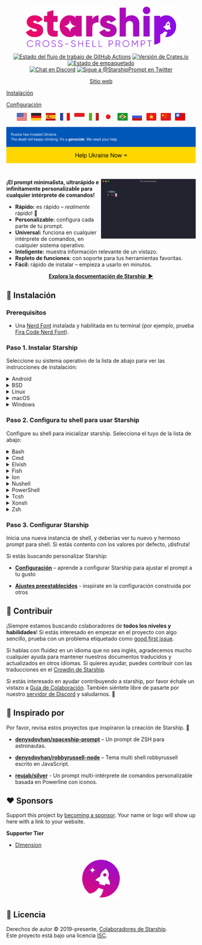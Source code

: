 <p align="center">
  <img
    width="400"
    src="https://raw.githubusercontent.com/starship/starship/master/media/logo.png"
    alt="Starship - Prompt multi-intérprete de comandos"
 />
</p>

<p align="center">
  <a href="https://github.com/starship/starship/actions"
    ><img
      src="https://img.shields.io/github/workflow/status/starship/starship/Main workflow/master?label=workflow&style=flat-square"
      alt="Estado del flujo de trabajo de GitHub Actions"
 /></a>
  <a href="https://crates.io/crates/starship"
    ><img
      src="https://img.shields.io/crates/v/starship?style=flat-square"
      alt="Versión de Crates.io"
 /></a>
  <a href="https://repology.org/project/starship/versions"
    ><img
      src="https://img.shields.io/repology/repositories/starship?label=in%20repositories&style=flat-square"
      alt="Estado de empaquetado" /></a
><br />
  <a href="https://discord.gg/starship"
    ><img
      src="https://img.shields.io/discord/567163873606500352?label=discord&logoColor=white&style=flat-square"
      alt="Chat en Discord"
 /></a>
  <a href="https://twitter.com/StarshipPrompt"
    ><img
      src="https://img.shields.io/badge/twitter-@StarshipPrompt-1DA1F3?style=flat-square"
      alt="Sigue a @StarshipPrompt en Twitter"
 /></a>
</p>

<p align="center">
  <a href="https://starship.rs">Sitio web</a>

<a href="#🚀-installation">Instalación</a>

<a href="https://starship.rs/config/">Configuración</a>
</p>

<p align="center">
  <a href="https://github.com/starship/starship/blob/master/README.md"
    ><img
      height="20"
      src="https://raw.githubusercontent.com/starship/starship/master/media/flag-us.png"
      alt="English"
 /></a>
  &nbsp;
  <a
    href="https://github.com/starship/starship/blob/master/docs/de-DE/guide/README.md"
    ><img
      height="20"
      src="https://raw.githubusercontent.com/starship/starship/master/media/flag-de.png"
      alt="Deutsch"
 /></a>
  &nbsp;
  <a
    href="https://github.com/starship/starship/blob/master/docs/es-ES/guide/README.md"
    ><img
      height="20"
      src="https://raw.githubusercontent.com/starship/starship/master/media/flag-es.png"
      alt="Español"
 /></a>
  &nbsp;
  <a
    href="https://github.com/starship/starship/blob/master/docs/fr-FR/guide/README.md"
    ><img
      height="20"
      src="https://raw.githubusercontent.com/starship/starship/master/media/flag-fr.png"
      alt="Français"
 /></a>
  &nbsp;
  <a
    href="https://github.com/starship/starship/blob/master/docs/id-ID/guide/README.md"
    ><img
      height="20"
      src="https://raw.githubusercontent.com/starship/starship/master/media/flag-id.png"
      alt="Bahasa indonesio"
 /></a>
  &nbsp;
  <a
    href="https://github.com/starship/starship/blob/master/docs/it-IT/guide/README.md"
    ><img
      height="20"
      src="https://raw.githubusercontent.com/starship/starship/master/media/flag-it.png"
      alt="Italiano"
 /></a>
  &nbsp;
  <a
    href="https://github.com/starship/starship/blob/master/docs/ja-JP/guide/README.md"
    ><img
      height="20"
      src="https://raw.githubusercontent.com/starship/starship/master/media/flag-jp.png"
      alt="日本語"
 /></a>
  &nbsp;
  <a
    href="https://github.com/starship/starship/blob/master/docs/pt-BR/guide/README.md"
    ><img
      height="20"
      src="https://raw.githubusercontent.com/starship/starship/master/media/flag-br.png"
      alt="Português do Brasil"
 /></a>
  &nbsp;
  <a
    href="https://github.com/starship/starship/blob/master/docs/ru-RU/guide/README.md"
    ><img
      height="20"
      src="https://raw.githubusercontent.com/starship/starship/master/media/flag-ru.png"
      alt="Русский"
 /></a>
  &nbsp;
  <a
    href="https://github.com/starship/starship/blob/master/docs/vi-VN/guide/README.md"
    ><img
      height="20"
      src="https://raw.githubusercontent.com/starship/starship/master/media/flag-vn.png"
      alt="Tiếng Việt"
 /></a>
  &nbsp;
  <a
    href="https://github.com/starship/starship/blob/master/docs/zh-CN/guide/README.md"
    ><img
      height="20"
      src="https://raw.githubusercontent.com/starship/starship/master/media/flag-cn.png"
      alt="简体中文"
 /></a>
  &nbsp;
  <a
    href="https://github.com/starship/starship/blob/master/docs/zh-TW/guide/README.md"
    ><img
      height="20"
      src="https://raw.githubusercontent.com/starship/starship/master/media/flag-tw.png"
      alt="繁體中文"
 /></a>
</p>

[![SWUbanner](https://raw.githubusercontent.com/vshymanskyy/StandWithUkraine/main/banner2-direct.svg)](https://vshymanskyy.github.io/StandWithUkraine)

<h1></h1>

<img
  src="https://raw.githubusercontent.com/starship/starship/master/media/demo.gif"
  alt="Starship con iTerm 2 y el tema Snazzy"
  width="50%"
  align="right"
 />

**¡El prompt minimalista, ultrarápido e infinitamente personalizable para cualquier intérprete de comandos!**

- **Rápido:** es rápido – _realmente_ rápido! 🚀
- **Personalizable:** configura cada parte de tu prompt.
- **Universal:** funciona en cualquier intérprete de comandos, en cualquier sistema operativo.
- **Inteligente:** muestra información relevante de un vistazo.
- **Repleto de funciones**: con soporte para tus herramientas favoritas.
- **Fácil:** rápido de instalar – empieza a usarlo en minutos.

<p align="center">
<a href="https://starship.rs/config/"><strong>Explora la documentación de Starship&nbsp;&nbsp;▶</strong></a>
</p>

<a name="🚀-installation"></a>

## 🚀 Instalación

### Prerequisitos

- Una [Nerd Font](https://www.nerdfonts.com/) instalada y habilitada en tu terminal (por ejemplo, prueba [Fira Code Nerd Font](https://www.nerdfonts.com/font-downloads)).

### Paso 1. Instalar Starship

Seleccione su sistema operativo de la lista de abajo para ver las instrucciones de instalación:

<details>
<summary>Android</summary>

Instalar Starship usando cualquiera de los siguientes gestores de paquetes:

| Repositorio                                                                       | Instrucciones          |
| --------------------------------------------------------------------------------- | ---------------------- |
| [Termux](https://github.com/termux/termux-packages/tree/master/packages/starship) | `pkg install starship` |

</details>

<details>
<summary>BSD</summary>

Instalar Starship usando cualquiera de los siguientes gestores de paquetes:

| Distribución     | Repositorio                                              | Instrucciones                     |
| ---------------- | -------------------------------------------------------- | --------------------------------- |
| **_Cualquiera_** | **[crates.io](https://crates.io/crates/starship)**       | `cargo install starship --locked` |
| FreeBSD          | [FreshPorts](https://www.freshports.org/shells/starship) | `pkg install starship`            |
| NetBSD           | [pkgsrc](https://pkgsrc.se/shells/starship)              | `pkgin install starship`          |

</details>

<details>
<summary>Linux</summary>

Instale la última versión para su sistema:

```sh
curl -sS https://starship.rs/install.sh | sh
```

Alternativamente, instale Starship usando cualquiera de los siguientes gestores de paquetes:

| Distribución       | Repositorio                                                                                     | Instrucciones                                                                  |
| ------------------ | ----------------------------------------------------------------------------------------------- | ------------------------------------------------------------------------------ |
| **_Cualquiera_**   | **[crates.io](https://crates.io/crates/starship)**                                              | `cargo install starship --locked`                                              |
| _Cualquiera_       | [conda-forge](https://anaconda.org/conda-forge/starship)                                        | `conda install -c conda-forge starship`                                        |
| _Cualquiera_       | [Linuxbrew](https://formulae.brew.sh/formula/starship)                                          | `brew install starship`                                                        |
| _Cualquiera_       | [Snapcraft](https://snapcraft.io/starship)                                                      | `snap install starship`                                                        |
| Alpine Linux 3.13+ | [Alpine Linux Packages](https://pkgs.alpinelinux.org/packages?name=starship)                    | `apk add starship`                                                             |
| Arch Linux         | [Arch Linux Community](https://archlinux.org/packages/community/x86_64/starship)                | `pacman -S starship`                                                           |
| CentOS 7+          | [Copr](https://copr.fedorainfracloud.org/coprs/atim/starship)                                   | `dnf copr enable atim/starship` <br /> `dnf install starship` |
| Fedora 31+         | [Fedora Packages](https://src.fedoraproject.org/rpms/rust-starship)                             | `dnf install starship`                                                         |
| Gentoo             | [Paquetes Gentoo](https://packages.gentoo.org/packages/app-shells/starship)                     | `emerge app-shells/starship`                                                   |
| Manjaro            |                                                                                                 | `pacman -S starship`                                                           |
| NixOS              | [nixpkgs](https://github.com/NixOS/nixpkgs/blob/master/pkgs/tools/misc/starship/default.nix)    | `nix-env -iA nixpkgs.starship`                                                 |
| Void Linux         | [Void Linux Packages](https://github.com/void-linux/void-packages/tree/master/srcpkgs/starship) | `xbps-install -S starship`                                                     |

</details>

<details>
<summary>macOS</summary>

Instale la última versión para su sistema:

```sh
curl -sS https://starship.rs/install.sh | sh
```

Alternativamente, instale Starship usando cualquiera de los siguientes gestores de paquetes:

| Repositorio                                              | Instrucciones                           |
| -------------------------------------------------------- | --------------------------------------- |
| **[crates.io](https://crates.io/crates/starship)**       | `cargo install starship --locked`       |
| [conda-forge](https://anaconda.org/conda-forge/starship) | `conda install -c conda-forge starship` |
| [Homebrew](https://formulae.brew.sh/formula/starship)    | `brew install starship`                 |
| [MacPorts](https://ports.macports.org/port/starship)     | `port install starship`                 |

</details>

<details>
<summary>Windows</summary>

Instale la última versión para su sistema con los MSI-Installers de la sección [lanzamientos](https://github.com/starship/starship/releases/latest).

Instalar Starship usando cualquiera de los siguientes gestores de paquetes:

| Repositorio                                                                                  | Instrucciones                           |
| -------------------------------------------------------------------------------------------- | --------------------------------------- |
| **[crates.io](https://crates.io/crates/starship)**                                           | `cargo install starship --locked`       |
| [Chocolatey](https://community.chocolatey.org/packages/starship)                             | `choco install starship`                |
| [conda-forge](https://anaconda.org/conda-forge/starship)                                     | `conda install -c conda-forge starship` |
| [Scoop](https://github.com/ScoopInstaller/Main/blob/master/bucket/starship.json)             | `scoop install starship`                |
| [winget](https://github.com/microsoft/winget-pkgs/tree/master/manifests/s/Starship/Starship) | `winget install --id Starship.Starship` |

</details>

### Paso 2. Configura tu shell para usar Starship

Configure su shell para inicializar starship. Selecciona el tuyo de la lista de abajo:

<details>
<summary>Bash</summary>

Añade la siguiente línea al final de `~/.bashrc`:

```sh
eval "$(starship init bash)"
```

</details>

<details>
<summary>Cmd</summary>

Necesitas usar [Clink](https://chrisant996.github.io/clink/clink.html) (v1.2.30+) con Cmd. Crea un archivo en esta ruta `%LocalAppData%\clink\starship.lua` con el siguiente contenido:

```lua
load(io.popen('starship init cmd'):read("*a"))()
```

</details>

<details>
<summary>Elvish</summary>

Añade el siguiente código al final de `~/.elvish/rc.elv`:

```sh
eval (starship init elvish)
```

Nota: Solo se admite Elvish v0.18+

</details>

<details>
<summary>Fish</summary>

Añade el siguiente código al final de `~/.config/fish/config.fish`:

```fish
starship init fish | source
```

</details>

<details>
<summary>Ion</summary>

Añade el siguiente código al final de `~/.config/ion/initrc`:

```sh
eval $(starship init ion)
```

</details>

<details>
<summary>Nushell</summary>

Añade lo siguiente al final de tu archivo Nushell env (encuéntralo ejecutando `$nu.env-path` en Nushell):

```sh
mkdir ~/.cache/starship
starship init nu | save ~/.cache/starship/init.nu
```

Añade lo siguiente al final de tu configuración de Nushell (encuéntrala ejecutando `$nu.config-path`):

```sh
source ~/.cache/starship/init.nu
```

Nota: Sólo se admite Nushell v0.61+

</details>

<details>
<summary>PowerShell</summary>

Añade lo siguiente al final de tu configuración de PowerShell (encuéntrala ejecutando `$PROFILE`):

```powershell
Invoke-Expression (&starship init powershell)
```

</details>

<details>
<summary>Tcsh</summary>

Añade el siguiente código al final de `~/.tcshrc`:

```sh
eval `starship init tcsh`
```

</details>

<details>
<summary>Xonsh</summary>

Añade lo siguiente al final de `~/.xonshrc`:

```python
execx($(starship init xonsh))
```

</details>

<details>
<summary>Zsh</summary>

Añade el siguiente código al final de `~/.zshrc`:

```sh
eval "$(starship init zsh)"
```

</details>

### Paso 3. Configurar Starship

Inicia una nueva instancia de shell, y deberías ver tu nuevo y hermoso prompt para shell. Si estás contento con los valores por defecto, ¡disfruta!

Si estás buscando personalizar Starship:

- **[Configuración](https://starship.rs/config/)** – aprende a configurar Starship para ajustar el prompt a tu gusto

- **[Ajustes preestablecidos](https://starship.rs/presets/)** - inspírate en la configuración construida por otros

## 🤝 Contribuir

¡Siempre estamos buscando colaboradores de **todos los niveles y habilidades**! Si estás interesado en empezar en el proyecto con algo sencillo, prueba con un problema etiquetado como [good first issue](https://github.com/starship/starship/labels/🌱%20good%20first%20issue).

Si hablas con fluidez en un idioma que no sea inglés, agradecemos mucho cualquier ayuda para mantener nuestros documentos traducidos y actualizados en otros idiomas. Si quieres ayudar, puedes contribuir con las traducciones en el [Crowdin de Starship](https://translate.starship.rs/).

Si estás interesado en ayudar contribuyendo a starship, por favor échale un vistazo a [Guía de Colaboración](https://github.com/starship/starship/blob/master/CONTRIBUTING.md). También siéntete libre de pasarte por nuestro [servidor de Discord](https://discord.gg/8Jzqu3T) y saludarnos. 👋

## 💭 Inspirado por

Por favor, revisa estos proyectos que inspiraron la creación de Starship. 🙏

- **[denysdovhan/spaceship-prompt](https://github.com/denysdovhan/spaceship-prompt)** – Un prompt de ZSH para astronautas.

- **[denysdovhan/robbyrussell-node](https://github.com/denysdovhan/robbyrussell-node)** – Tema multi shell robbyrussell escrito en JavaScript.

- **[reujab/silver](https://github.com/reujab/silver)** - Un prompt multi-intérprete de comandos personalizable basada en Powerline con iconos.

## ❤️ Sponsors

Support this project by [becoming a sponsor](https://github.com/sponsors/starship). Your name or logo will show up here with a link to your website.

**Supporter Tier**

- [Dimension](https://dimension.dev/)

<p align="center">
    <br>
    <img width="100" src="https://raw.githubusercontent.com/starship/starship/master/media/icon.png" alt="Starship rocket icon">
</p>

## 📝 Licencia

Derechos de autor © 2019-presente, [Colaboradores de Starship](https://github.com/starship/starship/graphs/contributors).<br /> Este proyecto está bajo una licencia [ISC](https://github.com/starship/starship/blob/master/LICENSE).
